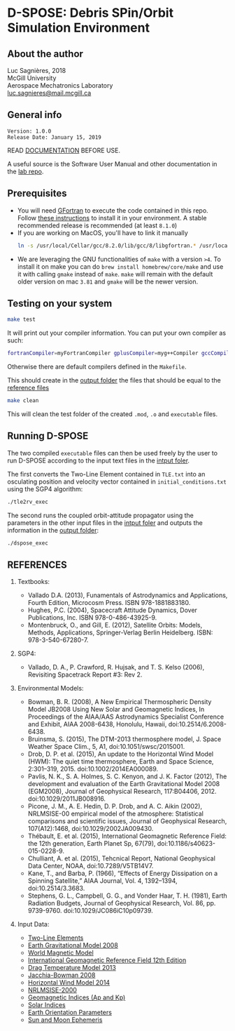 # D-SPOSE: Debris SPin/Orbit Simulation Environment

## About the author
Luc Sagnières, 2018  
McGill University  
Aerospace Mechatronics Laboratory  
luc.sagnieres@mail.mcgill.ca

## General info
```
Version: 1.0.0
Release Date: January 15, 2019
```

READ [DOCUMENTATION](docs) BEFORE USE.

A useful source is the Software User Manual and other documentation in the [lab repo](https://github.com/McGill-AML).

## Prerequisites

* You will need [GFortran](https://gcc.gnu.org/wiki/GFortran) to execute the code contained in this repo.
Follow [these instructions](https://gcc.gnu.org/wiki/GFortranBinaries) to install it in your environment.
A stable recommended release is recommended (at least `8.1.0`)
* If you are working on MacOS, you'll have to link it manually
    ```bash
    ln -s /usr/local/Cellar/gcc/8.2.0/lib/gcc/8/libgfortran.* /usr/local/lib
    ```
* We are leveraging the GNU functionalities of `make` with a version `>4`.
To install it on make you can do `brew install homebrew/core/make` and use it with calling `gmake`
instead of `make`. `make` will remain with the default older version on mac `3.81`
and `gmake` will be the newer version.

## Testing on your system

```bash
make test
```
It will print out your compiler information. You can put your own compiler as such:
```bash
fortranCompiler=myFortranCompiler gplusCompiler=myg++Compiler gccCompiler=myGccCompiler make test
```
Otherwise there are default compilers defined in the `Makefile`.

This should create in the [output folder](output) the files that should be equal to the [reference files](output/expected-output)

```bash
make clean
```
This will clean the test folder of the created `.mod`, `.o` and `executable` files.

## Running D-SPOSE

The two compiled `executable` files can then be used freely by the user to run D-SPOSE according to the input text files in the [intput foler](input). 

The first converts the Two-Line Element contained in `TLE.txt` into an osculating position and velocity vector contained in `initial_conditions.txt` using the SGP4 algorithm:
```bash
./tle2rv_exec
```

The second runs the coupled orbit-attitude propagator using the parameters in the other input files in the [intput foler](input) and outputs the information in the [output folder](output):
```bash
./dspose_exec
```

## REFERENCES

1. Textbooks:
   * Vallado D.A. (2013), Funamentals of Astrodynamics and Applications, Fourth Edition, Microcosm Press. ISBN 978-1881883180.
   * Hughes, P.C. (2004), Spacecraft Attitude Dynamics, Dover Publications, Inc.  ISBN 978-0-486-43925-9.
   * Montenbruck, O., and Gill, E. (2012), Satellite Orbits: Models, Methods, Applications, Springer-Verlag Berlin Heidelberg. ISBN: 978-3-540-67280-7.

2. SGP4:
   * Vallado, D. A., P. Crawford, R. Hujsak, and T. S. Kelso (2006), Revisiting Spacetrack Report #3: Rev 2.

3. Environmental Models:
   * Bowman, B. R. (2008), A New Empirical Thermospheric Density Model JB2008 Using New Solar and Geomagnetic Indices, In Proceedings  of  the  AIAA/AAS  Astrodynamics  Specialist  Conference  and  Exhibit,  AIAA  2008-6438,  Honolulu,  Hawaii, doi:10.2514/6.2008-6438.
   * Bruinsma, S. (2015), The DTM-2013 thermosphere model, J. Space Weather Space Clim., 5, A1, doi:10.1051/swsc/2015001.
   * Drob, D. P. et al. (2015), An update to the Horizontal Wind Model (HWM): The quiet time thermosphere, Earth and Space Science, 2:301–319, 2015. doi:10.1002/2014EA000089.
   * Pavlis, N. K., S. A. Holmes, S. C. Kenyon, and J. K. Factor (2012), The development and evaluation of the Earth Gravitational Model 2008 (EGM2008), Journal of Geophysical Research, 117:B04406, 2012. doi:10.1029/2011JB008916.
   * Picone, J. M., A. E. Hedin, D. P. Drob, and A. C. Aikin (2002), NRLMSISE-00 empirical model of the atmosphere: Statistical comparisons and scientific issues, Journal of Geophysical Research, 107(A12):1468, doi:10.1029/2002JA009430.
   * Thébault, E. et al. (2015), International Geomagnetic Reference Field: the 12th generation, Earth Planet Sp, 67(79), doi:10.1186/s40623-015-0228-9.
   * Chulliant, A. et al. (2015), Tehcnical  Report, National  Geophysical  Data Center, NOAA, doi:10.7289/V5TB14V7.
   * Kane, T., and Barba, P. (1966), “Effects of Energy Dissipation on a Spinning Satellite,” AIAA Journal, Vol. 4, 1392–1394, doi:10.2514/3.3683.
   * Stephens, G. L., Campbell, G. G., and Vonder Haar, T. H. (1981), Earth Radiation Budgets, Journal of Geophysical Research, Vol. 86, pp. 9739-9760. doi:10.1029/JC086iC10p09739.

4. Input Data:
   * [Two-Line Elements](http://celestrak.com/)
   * [Earth Gravitational Model 2008](http://earth-info.nga.mil/GandG/wgs84/gravitymod/egm2008/egm08_wgs84.html)
   * [World Magnetic Model](https://www.ngdc.noaa.gov/geomag/WMM/wmm_ddownload.shtml)
   * [International Geomagnetic Reference Field 12th Edition](https://www.ngdc.noaa.gov/IAGA/vmod/igrf.html)
   * [Drag Temperature Model 2013](http://www.atmop.eu/index.php/models)
   * [Jacchia-Bowman 2008](http://sol.spacenvironment.net/jb2008/code.html)
   * [Horizontal Wind Model 2014](https://github.com/pa345/lib/tree/master/hwm)
   * [NRLMSISE-2000](https://github.com/magnific0/nrlmsise-00)
   * [Geomagnetic Indices (Ap and Kp)](https://www.ngdc.noaa.gov/stp/GEOMAG/kp_ap.html)
   * [Solar Indices](ftp://ftpsedr.cls.fr/pub/previsol/solarflux/)
   * [Earth Orientation Parameters](https://www.iers.org/IERS/EN/DataProducts/EarthOrientationData/eop.html)
   * [Sun and Moon Ephemeris](http://vo.imcce.fr/webservices/miriade/)
